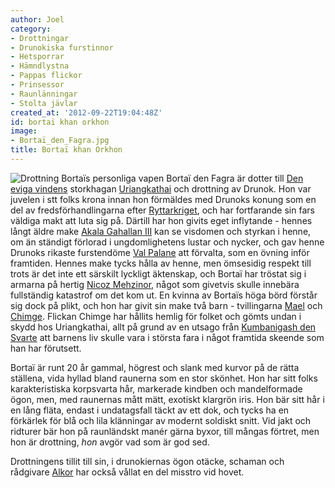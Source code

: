 ```yaml
---
author: Joel
category:
- Drottningar
- Drunokiska furstinnor
- Hetsporrar
- Hämndlystna
- Pappas flickor
- Prinsessor
- Raunlänningar
- Stolta jävlar
created_at: '2012-09-22T19:04:48Z'
id: bortaï khan orkhon
image:
- Bortaï_den_Fagra.jpg
title: Bortaï khan Orkhon
---
```

![Drottning Bortaïs personliga vapen] Bortaï den Fagra är dotter till [Den eviga vindens] storkhagan [Uriangkathai] och drottning av Drunok. Hon var juvelen i stt folks krona innan hon förmäldes med Drunoks konung som en del av fredsförhandlingarna efter [Ryttarkriget], och har fortfarande sin fars väldiga makt att luta sig på. Därtill har hon givits eget inflytande - hennes långt äldre make [Akala Gahallan III] kan se visdomen och styrkan i henne, om än ständigt förlorad i ungdomlighetens lustar och nycker, och gav henne Drunoks rikaste furstendöme [Val Palane] att förvalta, som en övning inför framtiden. Hennes make tycks hålla av henne, men ömsesidig respekt till trots är det inte ett särskilt lyckligt äktenskap, och Bortaï har tröstat sig i armarna på hertig [Nicoz Mehzinor], något som givetvis skulle innebära fullständig katastrof om det kom ut. En kvinna av Bortaïs höga börd förstår sig dock på plikt, och hon har givit sin make två barn - tvillingarna [Mael] och [Chimge]. Flickan Chimge har hållits hemlig för folket och gömts undan i skydd hos Uriangkathai, allt på grund av en utsago från [Kumbanigash den Svarte] att barnens liv skulle vara i största fara i något framtida skeende som han har förutsett.

Bortaï är runt 20 år gammal, högrest och slank med kurvor på de rätta ställena, vida hyllad bland raunerna som en stor skönhet. Hon har sitt folks karakteristiska korpsvarta hår, markerade kindben och mandelformade ögon, men, med raunernas mått mätt, exotiskt klargrön iris. Hon bär sitt hår i en lång fläta, endast i undatagsfall täckt av ett dok, och tycks ha en förkärlek för blå och lila klänningar av modernt soldiskt snitt. Vid jakt och ridturer bär hon på raunländskt manér gärna byxor, till mångas förtret, men hon är drottning, *hon* avgör vad som är god sed.

Drottningens tillit till sin, i drunokiernas ögon otäcke, schaman och rådgivare [Alkor] har också vållat en del misstro vid hovet.

  [Drottning Bortaïs personliga vapen]: Bortaï_den_Fagra.jpg "Drottning Bortaïs personliga vapen"
  [Den eviga vindens]: Den_eviga_vinden
  [Uriangkathai]: Uriangkathai_khan_Orkhon
  [Ryttarkriget]: Ryttarkriget
  [Akala Gahallan III]: Akala_Gahallan_III
  [Val Palane]: Val_Palane
  [Nicoz Mehzinor]: Nicoz_Mehzinor
  [Mael]: Mael
  [Chimge]: Chimge
  [Kumbanigash den Svarte]: Kumbanigash_den_Svarte
  [Alkor]: Alkor